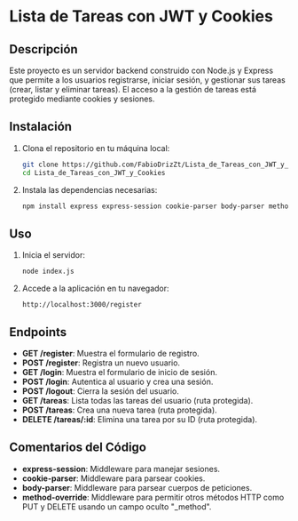 # Lista de Tareas con JWT y Cookies

## Descripción
Este proyecto es un servidor backend construido con Node.js y Express que permite a los usuarios registrarse, iniciar sesión, y gestionar sus tareas (crear, listar y eliminar tareas). El acceso a la gestión de tareas está protegido mediante cookies y sesiones.

## Instalación
1. Clona el repositorio en tu máquina local:
    ```bash
    git clone https://github.com/FabioDrizZt/Lista_de_Tareas_con_JWT_y_Cookies
    cd Lista_de_Tareas_con_JWT_y_Cookies
    ```

2. Instala las dependencias necesarias:
    ```bash
    npm install express express-session cookie-parser body-parser method-override ejs
    ```

## Uso
1. Inicia el servidor:
    ```bash
    node index.js
    ```

2. Accede a la aplicación en tu navegador:
    ```
    http://localhost:3000/register
    ```

## Endpoints
- **GET /register**: Muestra el formulario de registro.
- **POST /register**: Registra un nuevo usuario.
- **GET /login**: Muestra el formulario de inicio de sesión.
- **POST /login**: Autentica al usuario y crea una sesión.
- **POST /logout**: Cierra la sesión del usuario.
- **GET /tareas**: Lista todas las tareas del usuario (ruta protegida).
- **POST /tareas**: Crea una nueva tarea (ruta protegida).
- **DELETE /tareas/:id**: Elimina una tarea por su ID (ruta protegida).

## Comentarios del Código
- **express-session**: Middleware para manejar sesiones.
- **cookie-parser**: Middleware para parsear cookies.
- **body-parser**: Middleware para parsear cuerpos de peticiones.
- **method-override**: Middleware para permitir otros métodos HTTP como PUT y DELETE usando un campo oculto "_method".
